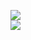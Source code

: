 [![](https://img.shields.io/badge/Made%20With-Github%20Spray-lightgrey.svg?style=for-the-badge&logo=github)](https://github.com/Annihil/github-spray#3307)  
[![](https://i.imgur.com/2DrTn0Z.gif)](https://github.com/Annihil/github-spray)